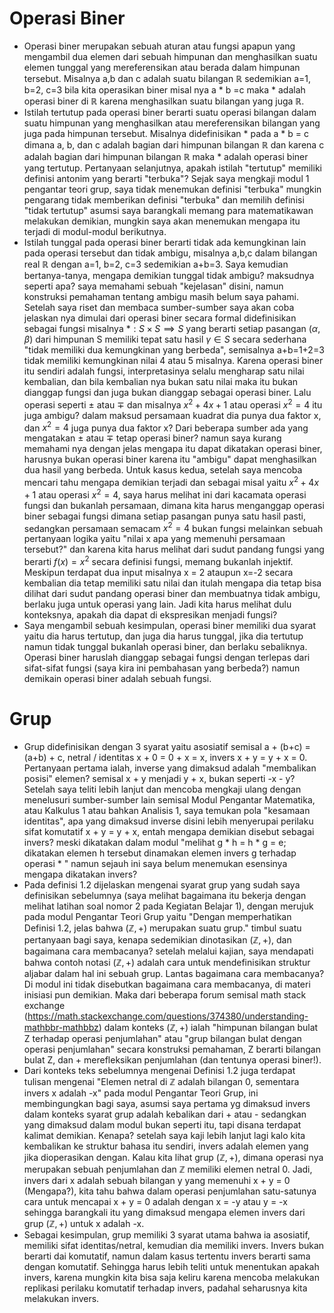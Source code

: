 # Operasi Biner
- Operasi biner merupakan sebuah aturan atau fungsi apapun yang mengambil dua elemen dari sebuah himpunan dan menghasilkan suatu elemen tunggal yang mereferensikan atau berada dalam himpunan tersebut. Misalnya a,b dan c adalah suatu bilangan $\mathbb{R}$ sedemikian a=1, b=2, c=3 bila kita operasikan biner misal nya a * b =c maka * adalah operasi biner di $\mathbb{R}$ karena menghasilkan suatu bilangan yang juga $\mathbb{R}$.
- Istilah tertutup pada operasi biner berarti suatu operasi bilangan dalam suatu himpunan yang menghasilkan atau mereferensikan bilangan yang juga pada himpunan tersebut. Misalnya didefinisikan * pada a * b = c dimana a, b, dan c adalah bagian dari himpunan bilangan $\mathbb{R}$ dan karena c adalah bagian dari himpunan bilangan $\mathbb{R}$ maka * adalah operasi biner yang tertutup. Pertanyaan selanjutnya, apakah istilah "tertutup" memiliki definisi antonim yang berarti "terbuka"? Sejak saya mengkaji modul 1 pengantar teori grup, saya tidak menemukan definisi "terbuka" mungkin pengarang tidak memberikan definisi "terbuka" dan memilih definisi "tidak tertutup" asumsi saya barangkali memang para matematikawan melakukan demikian, mungkin saya akan menemukan mengapa itu terjadi di modul-modul berikutnya.
- Istilah tunggal pada operasi biner berarti tidak ada kemungkinan lain pada operasi tersebut dan tidak ambigu, misalnya a,b,c dalam bilangan real $\mathbb{R}$ dengan a=1, b=2, c=3 sedemikian a+b=3. Saya kemudian bertanya-tanya, mengapa demikian tunggal tidak ambigu? maksudnya seperti apa? saya memahami sebuah "kejelasan" disini, namun konstruksi pemahaman tentang ambigu masih belum saya pahami. Setelah saya riset dan membaca sumber-sumber saya akan coba jelaskan nya dimulai dari operasi biner secara formal didefinisikan sebagai fungsi misalnya $* : S \times S\implies S$ yang berarti setiap pasangan $(\alpha, \beta)$ dari himpunan S memiliki tepat satu hasil $\gamma \in S$ secara sederhana "tidak memiliki dua kemungkinan yang berbeda", semisalnya a+b=1+2=3 tidak memiliki kemungkinan nilai 4 atau 5 misalnya. Karena operasi biner itu sendiri adalah fungsi, interpretasinya selalu mengharap satu nilai kembalian, dan bila kembalian nya bukan satu nilai maka itu bukan dianggap fungsi dan juga bukan dianggap sebagai operasi biner. Lalu operasi seperti $\pm$ atau $\mp$ dan misalnya $x^2 + 4x + 1$ atau operasi $x^2 = 4$ itu juga ambigu? dalam maksud persamaan kuadrat dia punya dua faktor x, dan $x^2 = 4$ juga punya dua faktor x? Dari beberapa sumber ada yang mengatakan $\pm$ atau $\mp$ tetap operasi biner? namun saya kurang memahami nya dengan jelas mengapa itu dapat dikatakan operasi biner, harusnya bukan operasi biner karena itu "ambigu" dapat menghasilkan dua hasil yang berbeda. Untuk kasus kedua, setelah saya mencoba mencari tahu mengapa demikian terjadi dan sebagai misal yaitu $x^2 + 4x + 1$ atau operasi $x^2 = 4$, saya harus melihat ini dari kacamata operasi fungsi dan bukanlah persamaan, dimana kita harus menganggap operasi biner sebagai fungsi dimana setiap pasangan punya satu hasil pasti, sedangkan persamaan semacam $x^2 = 4$ bukan fungsi melainkan sebuah pertanyaan logika yaitu "nilai x apa yang memenuhi persamaan tersebut?" dan karena kita harus melihat  dari sudut pandang fungsi yang berarti $f(x) = x^2$ secara definisi fungsi, memang bukanlah injektif. Meskipun terdapat dua input misalnya x = 2 ataupun x=-2 secara kembalian dia tetap memiliki satu nilai dan itulah mengapa dia tetap bisa dilihat dari sudut pandang operasi biner dan membuatnya tidak ambigu, berlaku juga untuk operasi yang lain. Jadi kita harus melihat dulu konteksnya, apakah dia dapat di ekspresikan menjadi fungsi?
- Saya mengambil sebuah kesimpulan, operasi biner memiliki dua syarat yaitu dia harus tertutup, dan juga dia harus tunggal, jika dia tertutup namun tidak tunggal bukanlah operasi biner, dan berlaku sebaliknya. Operasi biner haruslah dianggap sebagai fungsi dengan terlepas dari sifat-sifat fungsi (saya kira ini pembahasan yang berbeda?) namun demikain operasi biner adalah sebuah fungsi. 
# Grup
- Grup didefinisikan dengan 3 syarat yaitu asosiatif semisal a + (b+c) = (a+b) + c, netral / identitas x + 0 = 0 + x = x, invers x + y = y + x = 0. Pertanyaan pertama ialah, inverse yang dimaksud adalah "membalikan posisi" elemen? semisal x + y menjadi y + x, bukan seperti -x - y? Setelah saya teliti lebih lanjut dan mencoba mengkaji ulang dengan menelusuri sumber-sumber lain semisal Modul Pengantar Matematika, atau Kalkulus 1 atau bahkan Analisis 1, saya temukan pola "kesamaan identitas", apa yang dimaksud inverse disini lebih menyerupai perilaku sifat komutatif x + y = y + x, entah mengapa demikian disebut sebagai invers? meski dikatakan dalam modul "melihat g * h = h * g = e; dikatakan elemen h tersebut dinamakan elemen invers g terhadap operasi * " namun sejauh ini saya belum menemukan esensinya mengapa dikatakan invers?
- Pada definisi 1.2 dijelaskan mengenai syarat grup yang sudah saya definisikan sebelumnya (saya melihat bagaimana itu bekerja dengan melihat latihan soal nomor 2 pada Kegiatan Belajar 1), dengan merujuk pada modul Pengantar Teori Grup yaitu "Dengan memperhatikan Definisi 1.2, jelas bahwa $(\mathbb{Z}, +)$ merupakan suatu grup." timbul suatu pertanyaan bagi saya, kenapa sedemikian dinotasikan $(\mathbb{Z}, +)$, dan bagaimana cara membacanya? setelah melalui kajian, saya mendapati bahwa contoh notasi $(\mathbb{Z}, +)$ adalah cara untuk mendefinisikan struktur aljabar dalam hal ini sebuah grup. Lantas bagaimana cara membacanya? Di modul ini tidak disebutkan bagaimana cara membacanya, di materi inisiasi pun demikian. Maka dari beberapa forum semisal math stack exchange (https://math.stackexchange.com/questions/374380/understanding-mathbbr-mathbbz) dalam konteks $(\mathbb{Z}, +)$  ialah "himpunan bilangan bulat Z terhadap operasi penjumlahan" atau "grup bilangan bulat dengan operasi penjumlahan" secara konstruksi pemahaman, Z berarti bilangan bulat Z, dan + merefleksikan penjumlahan (dan tentunya operasi biner!).
- Dari konteks teks sebelumnya mengenai Definisi 1.2 juga terdapat tulisan mengenai "Elemen netral di $\mathbb{Z}$ adalah bilangan 0, sementara invers x adalah -x" pada modul Pengantar Teori Grup, ini membingungkan bagi saya, asumsi saya pertama yg dimaksud invers dalam konteks syarat grup adalah kebalikan dari + atau - sedangkan yang dimaksud dalam modul bukan seperti itu, tapi disana terdapat kalimat demikian. Kenapa? setelah saya kaji lebih lanjut lagi kalo kita kembalikan ke struktur bahasa itu sendiri, invers adalah elemen yang jika dioperasikan dengan. Kalau kita lihat grup $(\mathbb{Z}, +)$, dimana operasi nya merupakan sebuah penjumlahan dan $\mathbb{Z}$ memiliki elemen netral 0. Jadi, invers dari x adalah sebuah bilangan y yang memenuhi x + y = 0 (Mengapa?), kita tahu bahwa dalam operasi penjumlahan satu-satunya cara untuk mencapai x + y = 0 adalah dengan x = -y atau y = -x sehingga barangkali itu yang dimaksud mengapa elemen invers dari grup $(\mathbb{Z}, +)$ untuk x adalah -x.
- Sebagai kesimpulan, grup memiliki 3 syarat utama bahwa ia asosiatif, memiliki sifat identitas/netral, kemudian dia memiliki invers. Invers bukan berarti dai komutatif, namun dalam kasus tertentu invers berarti sama dengan komutatif. Sehingga harus lebih teliti untuk menentukan apakah invers, karena mungkin kita bisa saja keliru karena mencoba melakukan replikasi perilaku komutatif terhadap invers, padahal seharusnya kita melakukan invers.
